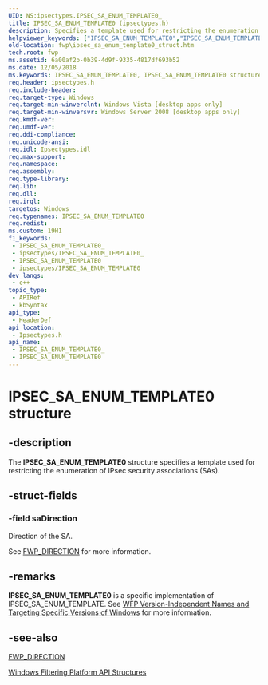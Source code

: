 ```yaml
---
UID: NS:ipsectypes.IPSEC_SA_ENUM_TEMPLATE0_
title: IPSEC_SA_ENUM_TEMPLATE0 (ipsectypes.h)
description: Specifies a template used for restricting the enumeration of IPsec security associations (SAs).
helpviewer_keywords: ["IPSEC_SA_ENUM_TEMPLATE0","IPSEC_SA_ENUM_TEMPLATE0 structure [Filtering]","fwp.ipsec_sa_enum_template0_struct","ipsectypes/IPSEC_SA_ENUM_TEMPLATE0"]
old-location: fwp\ipsec_sa_enum_template0_struct.htm
tech.root: fwp
ms.assetid: 6a00af2b-0b39-4d9f-9335-4817df693b52
ms.date: 12/05/2018
ms.keywords: IPSEC_SA_ENUM_TEMPLATE0, IPSEC_SA_ENUM_TEMPLATE0 structure [Filtering], fwp.ipsec_sa_enum_template0_struct, ipsectypes/IPSEC_SA_ENUM_TEMPLATE0
req.header: ipsectypes.h
req.include-header: 
req.target-type: Windows
req.target-min-winverclnt: Windows Vista [desktop apps only]
req.target-min-winversvr: Windows Server 2008 [desktop apps only]
req.kmdf-ver: 
req.umdf-ver: 
req.ddi-compliance: 
req.unicode-ansi: 
req.idl: Ipsectypes.idl
req.max-support: 
req.namespace: 
req.assembly: 
req.type-library: 
req.lib: 
req.dll: 
req.irql: 
targetos: Windows
req.typenames: IPSEC_SA_ENUM_TEMPLATE0
req.redist: 
ms.custom: 19H1
f1_keywords:
 - IPSEC_SA_ENUM_TEMPLATE0_
 - ipsectypes/IPSEC_SA_ENUM_TEMPLATE0_
 - IPSEC_SA_ENUM_TEMPLATE0
 - ipsectypes/IPSEC_SA_ENUM_TEMPLATE0
dev_langs:
 - c++
topic_type:
 - APIRef
 - kbSyntax
api_type:
 - HeaderDef
api_location:
 - Ipsectypes.h
api_name:
 - IPSEC_SA_ENUM_TEMPLATE0_
 - IPSEC_SA_ENUM_TEMPLATE0
---
```


# IPSEC_SA_ENUM_TEMPLATE0 structure


## -description

The <b>IPSEC_SA_ENUM_TEMPLATE0</b> structure specifies a  template used for restricting the enumeration of IPsec security associations (SAs).

## -struct-fields

### -field saDirection

Direction of the SA.

See [FWP_DIRECTION](/windows/desktop/api/fwptypes/ne-fwptypes-fwp_direction) for more information.

## -remarks

<b>IPSEC_SA_ENUM_TEMPLATE0</b> is a specific implementation of IPSEC_SA_ENUM_TEMPLATE. See <a href="/windows/desktop/FWP/wfp-version-independent-names-and-targeting-specific-versions-of-windows">WFP Version-Independent Names and Targeting Specific Versions of Windows</a>  for more information.

## -see-also

[FWP_DIRECTION](/windows/desktop/api/fwptypes/ne-fwptypes-fwp_direction)



<a href="/windows/desktop/FWP/fwp-structs">Windows Filtering Platform  API Structures</a>

